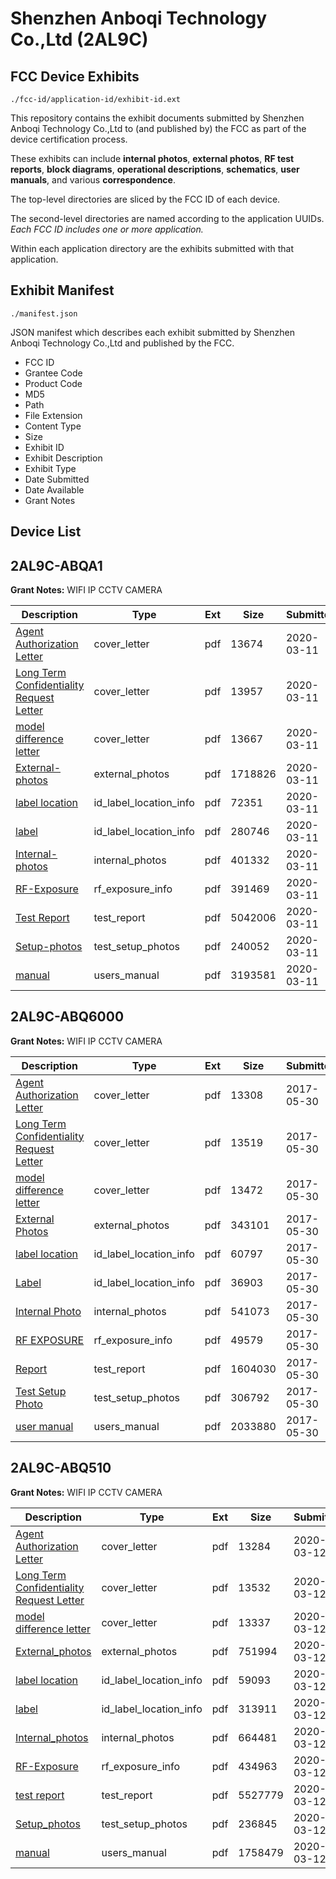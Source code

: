 # Shenzhen Anboqi Technology Co.,Ltd (2AL9C)
## FCC Device Exhibits

```
./fcc-id/application-id/exhibit-id.ext
```

This repository contains the exhibit documents submitted by Shenzhen Anboqi Technology Co.,Ltd to (and published by) the FCC as part of the device certification process.

These exhibits can include **internal photos**, **external photos**, **RF test reports**, **block diagrams**, **operational descriptions**, **schematics**, **user manuals**, and various **correspondence**.

The top-level directories are sliced by the FCC ID of each device.

The second-level directories are named according to the application UUIDs. *Each FCC ID includes one or more application.*

Within each application directory are the exhibits submitted with that application. 

## Exhibit Manifest

```
./manifest.json
```

JSON manifest which describes each exhibit submitted by Shenzhen Anboqi Technology Co.,Ltd and published by the FCC.

- FCC ID
- Grantee Code
- Product Code
- MD5
- Path
- File Extension
- Content Type
- Size
- Exhibit ID
- Exhibit Description
- Exhibit Type
- Date Submitted
- Date Available
- Grant Notes

## Device List
## 2AL9C-ABQA1
**Grant Notes:** WIFI IP CCTV CAMERA

| Description | Type | Ext | Size | Submitted | Available |
| ----------- | ---- | --- | ---- | --------- | --------- |
| [Agent Authorization Letter](2AL9C-ABQA1/2547a660ba976cc57578f060a93a9dd2/4645683.pdf) | cover_letter | pdf | 13674 | 2020-03-11 | 2020-03-11 |
| [Long Term Confidentiality Request Letter](2AL9C-ABQA1/2547a660ba976cc57578f060a93a9dd2/4645686.pdf) | cover_letter | pdf | 13957 | 2020-03-11 | 2020-03-11 |
| [model difference letter](2AL9C-ABQA1/2547a660ba976cc57578f060a93a9dd2/4645687.pdf) | cover_letter | pdf | 13667 | 2020-03-11 | 2020-03-11 |
| [External-photos](2AL9C-ABQA1/2547a660ba976cc57578f060a93a9dd2/4645674.pdf) | external_photos | pdf | 1718826 | 2020-03-11 | 2020-03-11 |
| [label location](2AL9C-ABQA1/2547a660ba976cc57578f060a93a9dd2/4645676.pdf) | id_label_location_info | pdf | 72351 | 2020-03-11 | 2020-03-11 |
| [label](2AL9C-ABQA1/2547a660ba976cc57578f060a93a9dd2/4645677.pdf) | id_label_location_info | pdf | 280746 | 2020-03-11 | 2020-03-11 |
| [Internal-photos](2AL9C-ABQA1/2547a660ba976cc57578f060a93a9dd2/4645675.pdf) | internal_photos | pdf | 401332 | 2020-03-11 | 2020-03-11 |
| [RF-Exposure](2AL9C-ABQA1/2547a660ba976cc57578f060a93a9dd2/4645685.pdf) | rf_exposure_info | pdf | 391469 | 2020-03-11 | 2020-03-11 |
| [Test Report](2AL9C-ABQA1/2547a660ba976cc57578f060a93a9dd2/4645684.pdf) | test_report | pdf | 5042006 | 2020-03-11 | 2020-03-11 |
| [Setup-photos](2AL9C-ABQA1/2547a660ba976cc57578f060a93a9dd2/4645681.pdf) | test_setup_photos | pdf | 240052 | 2020-03-11 | 2020-03-11 |
| [manual](2AL9C-ABQA1/2547a660ba976cc57578f060a93a9dd2/4645678.pdf) | users_manual | pdf | 3193581 | 2020-03-11 | 2020-03-11 |
## 2AL9C-ABQ6000
**Grant Notes:** WIFI IP CCTV CAMERA

| Description | Type | Ext | Size | Submitted | Available |
| ----------- | ---- | --- | ---- | --------- | --------- |
| [Agent Authorization Letter](2AL9C-ABQ6000/b7f0053e0b7e3c4245c22386f7a871dd/3407458.pdf) | cover_letter | pdf | 13308 | 2017-05-30 | 2017-05-30 |
| [Long Term Confidentiality Request Letter](2AL9C-ABQ6000/b7f0053e0b7e3c4245c22386f7a871dd/3407461.pdf) | cover_letter | pdf | 13519 | 2017-05-30 | 2017-05-30 |
| [model difference letter](2AL9C-ABQ6000/b7f0053e0b7e3c4245c22386f7a871dd/3407462.pdf) | cover_letter | pdf | 13472 | 2017-05-30 | 2017-05-30 |
| [External Photos](2AL9C-ABQ6000/b7f0053e0b7e3c4245c22386f7a871dd/3407452.pdf) | external_photos | pdf | 343101 | 2017-05-30 | 2017-05-30 |
| [label location](2AL9C-ABQ6000/b7f0053e0b7e3c4245c22386f7a871dd/3407455.pdf) | id_label_location_info | pdf | 60797 | 2017-05-30 | 2017-05-30 |
| [Label](2AL9C-ABQ6000/b7f0053e0b7e3c4245c22386f7a871dd/3407460.pdf) | id_label_location_info | pdf | 36903 | 2017-05-30 | 2017-05-30 |
| [Internal Photo](2AL9C-ABQ6000/b7f0053e0b7e3c4245c22386f7a871dd/3407454.pdf) | internal_photos | pdf | 541073 | 2017-05-30 | 2017-05-30 |
| [RF EXPOSURE](2AL9C-ABQ6000/b7f0053e0b7e3c4245c22386f7a871dd/3407456.pdf) | rf_exposure_info | pdf | 49579 | 2017-05-30 | 2017-05-30 |
| [Report](2AL9C-ABQ6000/b7f0053e0b7e3c4245c22386f7a871dd/3407453.pdf) | test_report | pdf | 1604030 | 2017-05-30 | 2017-05-30 |
| [Test Setup Photo](2AL9C-ABQ6000/b7f0053e0b7e3c4245c22386f7a871dd/3407457.pdf) | test_setup_photos | pdf | 306792 | 2017-05-30 | 2017-05-30 |
| [user manual](2AL9C-ABQ6000/b7f0053e0b7e3c4245c22386f7a871dd/3407465.pdf) | users_manual | pdf | 2033880 | 2017-05-30 | 2017-05-30 |
## 2AL9C-ABQ510
**Grant Notes:** WIFI IP CCTV CAMERA

| Description | Type | Ext | Size | Submitted | Available |
| ----------- | ---- | --- | ---- | --------- | --------- |
| [Agent Authorization Letter](2AL9C-ABQ510/c46e525ea4283e1fdcf1f4827b26e89c/4647502.pdf) | cover_letter | pdf | 13284 | 2020-03-12 | 2020-03-12 |
| [Long Term Confidentiality Request Letter](2AL9C-ABQ510/c46e525ea4283e1fdcf1f4827b26e89c/4647505.pdf) | cover_letter | pdf | 13532 | 2020-03-12 | 2020-03-12 |
| [model difference letter](2AL9C-ABQ510/c46e525ea4283e1fdcf1f4827b26e89c/4647506.pdf) | cover_letter | pdf | 13337 | 2020-03-12 | 2020-03-12 |
| [External_photos](2AL9C-ABQ510/c46e525ea4283e1fdcf1f4827b26e89c/4647493.pdf) | external_photos | pdf | 751994 | 2020-03-12 | 2020-03-12 |
| [label location](2AL9C-ABQ510/c46e525ea4283e1fdcf1f4827b26e89c/4647495.pdf) | id_label_location_info | pdf | 59093 | 2020-03-12 | 2020-03-12 |
| [label](2AL9C-ABQ510/c46e525ea4283e1fdcf1f4827b26e89c/4647496.pdf) | id_label_location_info | pdf | 313911 | 2020-03-12 | 2020-03-12 |
| [Internal_photos](2AL9C-ABQ510/c46e525ea4283e1fdcf1f4827b26e89c/4647494.pdf) | internal_photos | pdf | 664481 | 2020-03-12 | 2020-03-12 |
| [RF-Exposure](2AL9C-ABQ510/c46e525ea4283e1fdcf1f4827b26e89c/4647504.pdf) | rf_exposure_info | pdf | 434963 | 2020-03-12 | 2020-03-12 |
| [test report](2AL9C-ABQ510/c46e525ea4283e1fdcf1f4827b26e89c/4647503.pdf) | test_report | pdf | 5527779 | 2020-03-12 | 2020-03-12 |
| [Setup_photos](2AL9C-ABQ510/c46e525ea4283e1fdcf1f4827b26e89c/4647500.pdf) | test_setup_photos | pdf | 236845 | 2020-03-12 | 2020-03-12 |
| [manual](2AL9C-ABQ510/c46e525ea4283e1fdcf1f4827b26e89c/4647497.pdf) | users_manual | pdf | 1758479 | 2020-03-12 | 2020-03-12 |
